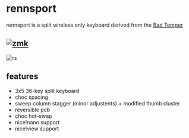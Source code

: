 # rennsport

rennsport is a split wireless only keyboard derived from the [Bad Temper]([https://github.com/raeedcho/temper](https://github.com/essFitt/Bad-Temper)) 

## [![zmk](https://img.shields.io/badge/zmk-black?logo=github&logoColor=white)](https://github.com/chase-hunter/zmk) 


![rs](![image](https://github.com/user-attachments/assets/7810fa76-61f9-4504-baa9-73081ec836b4))


## features

- 3x5 36-key split keyboard
- choc spacing
- sweep column stagger (minor adjustents) + modified thumb cluster
- reversible pcb
- choc hot-swap
- nice!nano support
- nice!view support






